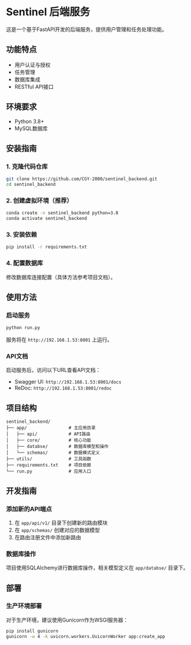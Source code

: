 # Sentinel 后端服务

这是一个基于FastAPI开发的后端服务，提供用户管理和任务处理功能。

## 功能特点

- 用户认证与授权
- 任务管理
- 数据库集成
- RESTful API接口

## 环境要求

- Python 3.8+
- MySQL数据库

## 安装指南

### 1. 克隆代码仓库

```bash
git clone https://github.com/CGY-2000/sentinel_backend.git
cd sentinel_backend
```

### 2. 创建虚拟环境（推荐）

```bash
conda create -n sentinel_backend python=3.8
conda activate sentinel_backend
```

### 3. 安装依赖

```bash
pip install -r requirements.txt
```

### 4. 配置数据库

修改数据库连接配置（具体方法参考项目文档）。

## 使用方法

### 启动服务

```bash
python run.py
```

服务将在 `http://192.168.1.53:8001` 上运行。

### API文档

启动服务后，访问以下URL查看API文档：

- Swagger UI: `http://192.168.1.53:8001/docs`
- ReDoc: `http://192.168.1.53:8001/redoc`

## 项目结构

```
sentinel_backend/
├── app/                # 主应用目录
│   ├── api/            # API路由
│   ├── core/           # 核心功能
│   ├── databse/        # 数据库模型和操作
│   └── schemas/        # 数据模式定义
├── utils/              # 工具函数
├── requirements.txt    # 项目依赖
└── run.py              # 应用入口
```

## 开发指南

### 添加新的API端点

1. 在 `app/api/v1/` 目录下创建新的路由模块
2. 在 `app/schemas/` 创建对应的数据模型
3. 在路由注册文件中添加新路由

### 数据库操作

项目使用SQLAlchemy进行数据库操作，相关模型定义在 `app/databse/` 目录下。

## 部署

### 生产环境部署

对于生产环境，建议使用Gunicorn作为WSGI服务器：

```bash
pip install gunicorn
gunicorn -w 4 -k uvicorn.workers.UvicornWorker app:create_app
```

